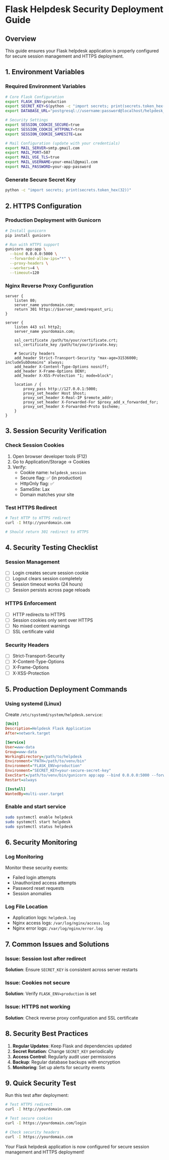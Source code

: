 # Flask Helpdesk Security Deployment Guide

## Overview
This guide ensures your Flask helpdesk application is properly configured for secure session management and HTTPS deployment.

## 1. Environment Variables

### Required Environment Variables
```bash
# Core Flask Configuration
export FLASK_ENV=production
export SECRET_KEY=$(python -c "import secrets; print(secrets.token_hex(32))")
export DATABASE_URL="postgresql://username:password@localhost/helpdesk_db"

# Security Settings
export SESSION_COOKIE_SECURE=true
export SESSION_COOKIE_HTTPONLY=true
export SESSION_COOKIE_SAMESITE=Lax

# Mail Configuration (update with your credentials)
export MAIL_SERVER=smtp.gmail.com
export MAIL_PORT=587
export MAIL_USE_TLS=true
export MAIL_USERNAME=your-email@gmail.com
export MAIL_PASSWORD=your-app-password
```

### Generate Secure Secret Key
```bash
python -c "import secrets; print(secrets.token_hex(32))"
```

## 2. HTTPS Configuration

### Production Deployment with Gunicorn
```bash
# Install gunicorn
pip install gunicorn

# Run with HTTPS support
gunicorn app:app \
  --bind 0.0.0.0:5000 \
  --forwarded-allow-ips="*" \
  --proxy-headers \
  --workers=4 \
  --timeout=120
```

### Nginx Reverse Proxy Configuration
```nginx
server {
    listen 80;
    server_name yourdomain.com;
    return 301 https://$server_name$request_uri;
}

server {
    listen 443 ssl http2;
    server_name yourdomain.com;

    ssl_certificate /path/to/your/certificate.crt;
    ssl_certificate_key /path/to/your/private.key;
    
    # Security headers
    add_header Strict-Transport-Security "max-age=31536000; includeSubDomains" always;
    add_header X-Content-Type-Options nosniff;
    add_header X-Frame-Options DENY;
    add_header X-XSS-Protection "1; mode=block";

    location / {
        proxy_pass http://127.0.0.1:5000;
        proxy_set_header Host $host;
        proxy_set_header X-Real-IP $remote_addr;
        proxy_set_header X-Forwarded-For $proxy_add_x_forwarded_for;
        proxy_set_header X-Forwarded-Proto $scheme;
    }
}
```

## 3. Session Security Verification

### Check Session Cookies
1. Open browser developer tools (F12)
2. Go to Application/Storage → Cookies
3. Verify:
   - Cookie name: `helpdesk_session`
   - Secure flag: ✅ (in production)
   - HttpOnly flag: ✅
   - SameSite: Lax
   - Domain matches your site

### Test HTTPS Redirect
```bash
# Test HTTP to HTTPS redirect
curl -I http://yourdomain.com

# Should return 301 redirect to HTTPS
```

## 4. Security Testing Checklist

### Session Management
- [ ] Login creates secure session cookie
- [ ] Logout clears session completely
- [ ] Session timeout works (24 hours)
- [ ] Session persists across page reloads

### HTTPS Enforcement
- [ ] HTTP redirects to HTTPS
- [ ] Session cookies only sent over HTTPS
- [ ] No mixed content warnings
- [ ] SSL certificate valid

### Security Headers
- [ ] Strict-Transport-Security
- [ ] X-Content-Type-Options
- [ ] X-Frame-Options
- [ ] X-XSS-Protection

## 5. Production Deployment Commands

### Using systemd (Linux)
Create `/etc/systemd/system/helpdesk.service`:
```ini
[Unit]
Description=Helpdesk Flask Application
After=network.target

[Service]
User=www-data
Group=www-data
WorkingDirectory=/path/to/helpdesk
Environment="PATH=/path/to/venv/bin"
Environment="FLASK_ENV=production"
Environment="SECRET_KEY=your-secure-secret-key"
ExecStart=/path/to/venv/bin/gunicorn app:app --bind 0.0.0.0:5000 --forwarded-allow-ips="*" --proxy-headers
Restart=always

[Install]
WantedBy=multi-user.target
```

### Enable and start service
```bash
sudo systemctl enable helpdesk
sudo systemctl start helpdesk
sudo systemctl status helpdesk
```

## 6. Security Monitoring

### Log Monitoring
Monitor these security events:
- Failed login attempts
- Unauthorized access attempts
- Password reset requests
- Session anomalies

### Log File Location
- Application logs: `helpdesk.log`
- Nginx access logs: `/var/log/nginx/access.log`
- Nginx error logs: `/var/log/nginx/error.log`

## 7. Common Issues and Solutions

### Issue: Session lost after redirect
**Solution**: Ensure `SECRET_KEY` is consistent across server restarts

### Issue: Cookies not secure
**Solution**: Verify `FLASK_ENV=production` is set

### Issue: HTTPS not working
**Solution**: Check reverse proxy configuration and SSL certificate

## 8. Security Best Practices

1. **Regular Updates**: Keep Flask and dependencies updated
2. **Secret Rotation**: Change `SECRET_KEY` periodically
3. **Access Control**: Regularly audit user permissions
4. **Backup**: Regular database backups with encryption
5. **Monitoring**: Set up alerts for security events

## 9. Quick Security Test

Run this test after deployment:
```bash
# Test HTTPS redirect
curl -I http://yourdomain.com

# Test secure cookies
curl -I https://yourdomain.com/login

# Check security headers
curl -I https://yourdomain.com
```

Your Flask helpdesk application is now configured for secure session management and HTTPS deployment!
